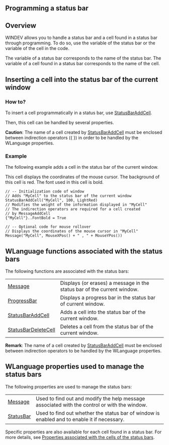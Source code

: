 


## Programming a status bar
			



<a name="NOTE1"></a>
<a name="NOTE1_1"></a>


## Overview
<a name="overview_ELTTEXTE000151"></a>
WINDEV allows you to handle a status bar and a cell found in a status bar through programming. To do so, use the variable of the status bar or the variable of the cell in the code.

The variable of a status bar corresponds to the name of the status bar. The variable of a cell found in a status bar corresponds to the name of the cell.

<a name="NOTE2"></a>
<a name="NOTE2_1"></a>


## Inserting a cell into the status bar of the current window
<a name="inserting_cell_into_the_status_bar_the_current_window_ELTTEXTE000175"></a>


### How to?
<a name="how_ELTPARAGRAPHE000020"></a>

To insert a cell programmatically in a status bar, use [StatusBarAddCell](../WDLang1/3021001.md).

Then, this cell can be handled by several properties.
 
**Caution**: The name of a cell created by [StatusBarAddCell](../WDLang1/3021001.md) must be enclosed between indirection operators ({ }) in order to be handled by the WLanguage properties.
<a name="NOTE2_2"></a>


### Example
<a name="example_ELTPARAGRAPHE000037"></a>

The following example adds a cell in the status bar of the current window.

This cell displays the coordinates of the mouse cursor. The background of this cell is red. The font used in this cell is bold.


```wl
// -- Initialization code of window
// Adds "MyCell" to the status bar of the current window
StatusBarAddCell("MyCell", 100, LightRed) 
// Modifies the weight of the information displayed in "MyCell"
// The indirection operators are required for a cell created 
// by MessageAddCell
{"MyCell"}..FontBold = True
```



```wl
// -- Optional code for mouse rollover
// Displays the coordinates of the mouse cursor in "MyCell"
Message("MyCell", MouseXPos() + " , " + MouseYPos())
```


<a name="NOTE3"></a>
<a name="NOTE3_1"></a>


## WLanguage functions associated with the status bars
<a name="wlanguage_functions_associated_with_the_status_bars_ELTTEXTE000205"></a>
The following functions are associated with the status bars:


|   |   |
| --- | --- |
| [Message](../WDLang1/3021006.md) | Displays (or erases) a message in the status bar of the current window. |
| [ProgressBar](../WDLang1/3021008.md) | Displays a progress bar in the status bar of current window. |
| [StatusBarAddCell](../WDLang1/3021001.md) | Adds a cell into the status bar of the current window. |
| [StatusBarDeleteCell](../WDLang1/3021002.md) | Deletes a cell from the status bar of the current window. |


**Remark**: The name of a cell created by [StatusBarAddCell](../WDLang1/3021001.md) must be enclosed between indirection operators to be handled by the WLanguage properties.

<a name="NOTE4"></a>
<a name="NOTE4_1"></a>


## WLanguage properties used to manage the status bars
<a name="wlanguage_properties_used_manage_the_status_bars_ELTTEXTE000229"></a>
The following properties are used to manage the status bars:



|   |   |
| --- | --- |
| [Message](../WDLang1/3021006.md) | Used to find out and modify the help message associated with the control or with the window. |
| [StatusBar](../Proprietes/2510007.md) | Used to find out whether the status bar of window is enabled and to enable it if necessary. |


Specific properties are also available for each cell found in a status bar. For more details, see [Properties associated with the cells of the status bars](../WDChamp/1010035.md). 


